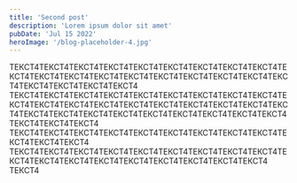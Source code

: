 ```yaml
---
title: 'Second post'
description: 'Lorem ipsum dolor sit amet'
pubDate: 'Jul 15 2022'
heroImage: '/blog-placeholder-4.jpg'
---
```


ТЕКСТ4ТЕКСТ4ТЕКСТ4ТЕКСТ4ТЕКСТ4ТЕКСТ4ТЕКСТ4ТЕКСТ4ТЕКСТ4ТЕКСТ4ТЕКСТ4ТЕКСТ4ТЕКСТ4ТЕКСТ4ТЕКСТ4ТЕКСТ4ТЕКСТ4ТЕКСТ4ТЕКСТ4ТЕКСТ4ТЕКСТ4ТЕКСТ4ТЕКСТ4
ТЕКСТ4ТЕКСТ4ТЕКСТ4ТЕКСТ4ТЕКСТ4ТЕКСТ4ТЕКСТ4ТЕКСТ4ТЕКСТ4ТЕКСТ4ТЕКСТ4ТЕКСТ4ТЕКСТ4ТЕКСТ4ТЕКСТ4ТЕКСТ4ТЕКСТ4ТЕКСТ4ТЕКСТ4ТЕКСТ4ТЕКСТ4ТЕКСТ4ТЕКСТ4ТЕКСТ4ТЕКСТ4ТЕКСТ4ТЕКСТ4ТЕКСТ4ТЕКСТ4ТЕКСТ4ТЕКСТ4
ТЕКСТ4ТЕКСТ4ТЕКСТ4ТЕКСТ4ТЕКСТ4ТЕКСТ4ТЕКСТ4ТЕКСТ4ТЕКСТ4ТЕКСТ4ТЕКСТ4ТЕКСТ4
ТЕКСТ4ТЕКСТ4ТЕКСТ4ТЕКСТ4ТЕКСТ4ТЕКСТ4ТЕКСТ4ТЕКСТ4ТЕКСТ4ТЕКСТ4ТЕКСТ4ТЕКСТ4ТЕКСТ4ТЕКСТ4ТЕКСТ4ТЕКСТ4ТЕКСТ4ТЕКСТ4
ТЕКСТ4
